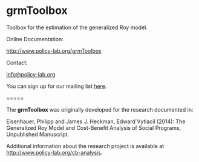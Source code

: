 grmToolbox
===================

Toolbox for the estimation of the generalized Roy model.

Online Documentation:

http://www.policy-lab.org/grmToolbox

Contact:

info@policy-lab.org

You can sign up for our mailing list [here](http://eepurl.com/RStEH).

=====

The **grmToolbox** was originally developed for the research documented in:

Eisenhauer, Philipp and James J. Heckman, Edward Vytlacil (2014): The Generalized Roy Model and Cost-Benefit Analysis of Social Programs, Unpublished Manuscript.

Additional information about the research project is available at http://www.policy-lab.org/cb-analysis.
